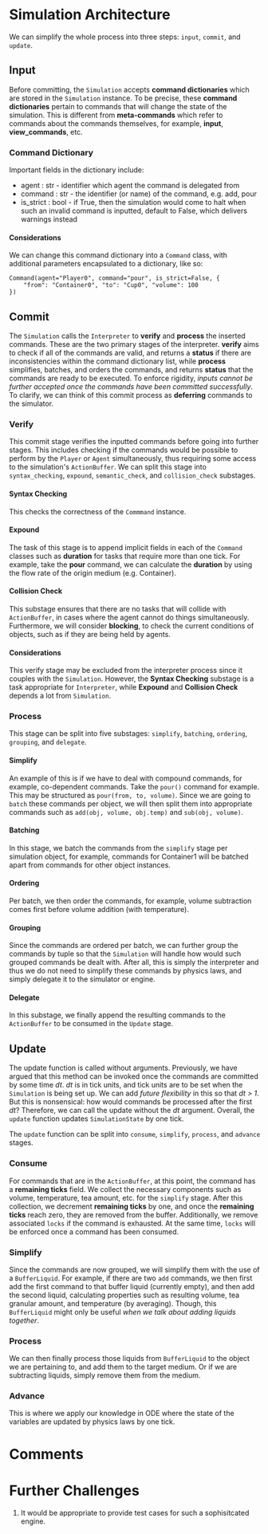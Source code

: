 # Simulation Architecture

We can simplify the whole process into three steps: `input`, `commit`, and
`update`.

## Input 

Before committing, the `Simulation` accepts **command dictionaries** which are 
stored in the `Simulation` instance. To be precise, these **command dictionaries**
pertain to commands that will change the state of the simulation. This is 
different from **meta-commands** which refer to commands about the commands 
themselves, for example, **input**, **view_commands**, etc.

### Command Dictionary 

Important fields in the dictionary include:
- agent : str - identifier which agent the command is delegated from
- command : str - the identifier (or name) of the command, e.g. add, pour
- is_strict : bool - if True, then the simulation would come to halt
when such an invalid command is inputted, default to False, which delivers
warnings instead

#### Considerations

We can change this command dictionary into a `Command` class, with additional
parameters encapsulated to a dictionary, like so:

```
Command(agent="Player0", command="pour", is_strict=False, {
    "from": "Container0", "to": "Cup0", "volume": 100
})
```

## Commit 

The `Simulation` calls the `Interpreter` to **verify** and **process** the 
inserted commands. These are the two primary stages of the interpreter.
**verify** aims to check if all of the commands are valid, and returns a **status**
if there are inconsistencies within the command dictionary list, while
**process** simplifies, batches, and orders the commands, and returns
**status** that the commands are ready to be executed. To enforce rigidity,
*inputs cannot be further accepted once the commands have been committed
successfully*. To clarify, we can think of this commit process as **deferring**
commands to the simulator.

### Verify 

This commit stage verifies the inputted commands before going into further
stages. This includes checking if the commands would be possible to perform by
the `Player` or `Agent` simultaneously, thus requiring some access to the
simulation's `ActionBuffer`. We can split this stage into `syntax_checking`, 
`expound`, `semantic_check`, and `collision_check` substages.

#### Syntax Checking

This checks the correctness of the `Commmand` instance.

#### Expound

The task of this stage is to append implicit fields in each of the `Command`
classes such as **duration** for tasks that require more than one tick. For 
example, take the **pour** command, we can calculate the **duration** by using
the flow rate of the origin medium (e.g. Container).

#### Collision Check

This substage ensures that there are no tasks that will collide with 
`ActionBuffer`, in cases where the agent cannot do things simultaneously.
Furthermore, we will consider **blocking**, to check the current conditions of
objects, such as if they are being held by agents.

#### Considerations

This verify stage may be excluded from the interpreter process since it couples
with the `Simulation`. However, the **Syntax Checking** substage is a task 
appropriate for `Interpreter`, while **Expound** and **Collision Check**
depends a lot from `Simulation`.

### Process 

This stage can be split into five substages: `simplify`, `batching`,
`ordering`, `grouping`, and `delegate`.

#### Simplify 

An example of this is if we have to deal with compound commands, for example,
co-dependent commands. Take the `pour()` command for example. This may be 
structured as `pour(from, to, volume)`. Since we are going to `batch` these 
commands per object, we will then split them into appropriate commands such as 
`add(obj, volume, obj.temp)` and `sub(obj, volume)`.

#### Batching 

In this stage, we batch the commands from the `simplify` stage per simulation 
object, for example, commands for Container1 will be batched apart from
commands for other object instances.

#### Ordering 

Per batch, we then order the commands, for example, volume subtraction comes
first before volume addition (with temperature).

#### Grouping

Since the commands are ordered per batch, we can further group the commands
by tuple so that the `Simulation` will handle how would such grouped commands
be dealt with. After all, this is simply the interpreter and thus we do not 
need to simplify these commands by physics laws, and simply delegate it to the
simulator or engine.

#### Delegate 

In this substage, we finally append the resulting commands to the `ActionBuffer`
to be consumed in the `Update` stage.

## Update 

The update function is called without arguments. Previously, we have argued
that this method can be invoked once the commands are committed by some time 
*dt*. *dt* is in tick units, and tick units are to be set when the `Simulation`
is being set up. We can add *future flexibility* in this so that *dt > 1*.
But this is nonsensical: how would commands be processed after the first *dt*?
Therefore, we can call the update without the *dt* argument. Overall, the 
`update` function updates `SimulationState` by one tick.

The `update` function can be split into `consume`, `simplify`, `process`, and
`advance` stages.

### Consume 

For commands that are in the `ActionBuffer`, at this point, the command has a 
**remaining ticks** field. We collect the necessary components such as volume,
temperature, tea amount, etc. for the `simplify` stage. After this collection,
we decrement **remaining ticks** by one, and once the **remaining ticks** reach
zero, they are removed from the buffer. Additionally, we remove associated
`locks` if the command is exhausted. At the same time, `locks` will be enforced
once a command has been consumed.

### Simplify

Since the commands are now grouped, we will simplify them with the use of a 
`BufferLiquid`. For example, if there are two `add` commands, we then first add
the first command to that buffer liquid (currently empty), and then add the 
second liquid, calculating properties such as resulting volume, tea granular
amount, and temperature (by averaging). Though, this `BufferLiquid` might only
be useful *when we talk about adding liquids together*.

### Process

We can then finally process those liquids from `BufferLiquid` to the object we
are pertaining to, and add them to the target medium. Or if we are subtracting
liquids, simply remove them from the medium.

### Advance

This is where we apply our knowledge in ODE where the state of the variables
are updated by physics laws by one tick.

# Comments

# Further Challenges

1. It would be appropriate to provide test cases for such a sophisitcated
engine.
